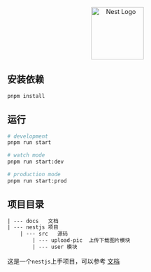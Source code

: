 <p align="center">
  <a href="http://nestjs.com/" target="blank"><img src="https://nestjs.com/img/logo-small.svg" width="120" alt="Nest Logo" /></a>
</p>

## 安装依赖

```bash
pnpm install
```

## 运行

```bash
# development
pnpm run start

# watch mode
pnpm run start:dev

# production mode
pnpm run start:prod
```

## 项目目录

```txt
| --- docs   文档
| --- nestjs 项目
    | --- src   源码
        | --- upload-pic  上传下载图片模块
        | --- user 模块

```

这是一个`nestjs`上手项目，可以参考 [文档](https://raopan2021.github.io/NESTJS/modules/)
